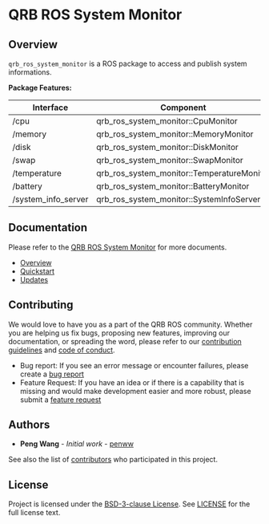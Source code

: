 # QRB ROS System Monitor

## Overview

`qrb_ros_system_monitor` is a ROS package to access and publish system informations.

**Package Features:**

| Interface           | Component                                  |
| ------------------- | ------------------------------------------ |
| /cpu                | qrb_ros_system_monitor::CpuMonitor         |
| /memory             | qrb_ros_system_monitor::MemoryMonitor      |
| /disk               | qrb_ros_system_monitor::DiskMonitor        |
| /swap               | qrb_ros_system_monitor::SwapMonitor        |
| /temperature        | qrb_ros_system_monitor::TemperatureMonitor |
| /battery            | qrb_ros_system_monitor::BatteryMonitor     |
| /system_info_server | qrb_ros_system_monitor::SystemInfoServer   |

## Documentation

Please refer to the [QRB ROS System Monitor](https://quic-qrb-ros.github.io/main/packages/qrb_ros_system_monitor/index.html) for more documents.
- [Overview](https://quic-qrb-ros.github.io/main/packages/qrb_ros_system_monitor/index.html#overview)
- [Quickstart](https://quic-qrb-ros.github.io/main/packages/qrb_ros_system_monitor/index.html#quickstart)
- [Updates](https://quic-qrb-ros.github.io/main/packages/qrb_ros_system_monitor/index.html#updates)

## Contributing

We would love to have you as a part of the QRB ROS community. Whether you are helping us fix bugs, proposing new features, improving our documentation, or spreading the word, please refer to our [contribution guidelines](./CONTRIBUTING.md) and [code of conduct](./CODE_OF_CONDUCT.md).

- Bug report: If you see an error message or encounter failures, please create a [bug report](../../issues)
- Feature Request: If you have an idea or if there is a capability that is missing and would make development easier and more robust, please submit a [feature request](../../issues)

## Authors

* **Peng Wang** - *Initial work* - [penww](https://github.com/penww)

See also the list of [contributors](https://github.com/quic-qrb-ros/qrb_ros_system_monitor/graphs/contributors) who participated in this project.


## License

Project is licensed under the [BSD-3-clause License](https://spdx.org/licenses/BSD-3-Clause.html). See [LICENSE](./LICENSE) for the full license text.
